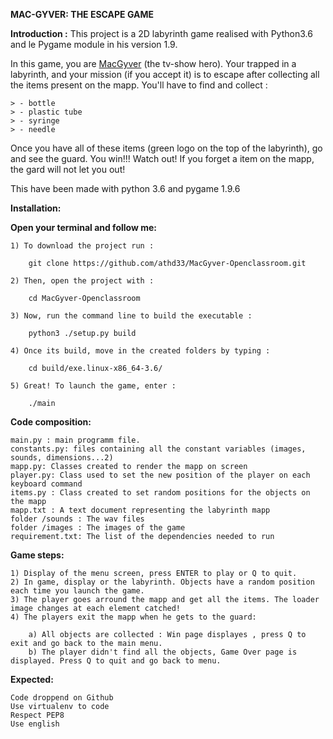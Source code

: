                             

**MAC-GYVER: THE ESCAPE GAME**


**Introduction :**
This project is a 2D labyrinth game realised with Python3.6 and le Pygame module in his version 1.9.

In this game, you are [MacGyver](https://en.wikipedia.org/wiki/MacGyver) (the tv-show hero). Your trapped in a labyrinth, and your mission (if you accept it) is to escape 
after collecting all the items present on the mapp.
You'll have to find and collect :

    > - bottle
    > - plastic tube
    > - syringe
    > - needle

Once you have all of these items (green logo on the top of the labyrinth), go and see the guard. You win!!! 
Watch out! If you forget a item on the mapp, the gard will not let you out!

This have been made with python 3.6 and pygame 1.9.6


**Installation:**

**Open your terminal and follow me:**

    1) To download the project run :
    
        git clone https://github.com/athd33/MacGyver-Openclassroom.git

    2) Then, open the project with :

        cd MacGyver-Openclassroom

    3) Now, run the command line to build the executable :

        python3 ./setup.py build

    4) Once its build, move in the created folders by typing :

        cd build/exe.linux-x86_64-3.6/

    5) Great! To launch the game, enter :

        ./main



**Code composition:**

    main.py : main programm file. 
    constants.py: files containing all the constant variables (images, sounds, dimensions...2)
    mapp.py: Classes created to render the mapp on screen
    player.py: Class used to set the new position of the player on each keyboard command
    items.py : Class created to set random positions for the objects on the mapp
    mapp.txt : A text document representing the labyrinth mapp
    folder /sounds : The wav files
    folder /images : The images of the game
    requirement.txt: The list of the dependencies needed to run
    

**Game steps:**

    1) Display of the menu screen, press ENTER to play or Q to quit.
    2) In game, display or the labyrinth. Objects have a random position each time you launch the game.
    3) The player goes arround the mapp and get all the items. The loader image changes at each element catched!
    4) The players exit the mapp when he gets to the guard:
        
        a) All objects are collected : Win page displayes , press Q to exit and go back to the main menu.
        b) The player didn't find all the objects, Game Over page is displayed. Press Q to quit and go back to menu.

**Expected:**

    Code droppend on Github
    Use virtualenv to code
    Respect PEP8
    Use english
